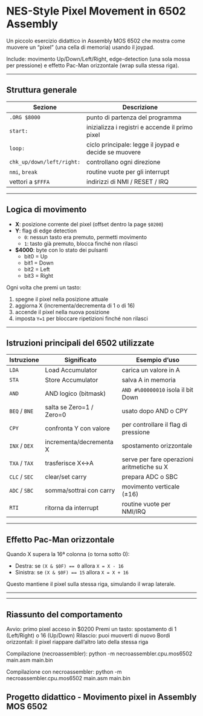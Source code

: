 # NES-Style Pixel Movement in 6502 Assembly

Un piccolo esercizio didattico in Assembly MOS 6502 che mostra come muovere un “pixel” (una cella di memoria) usando il joypad.

Include: movimento Up/Down/Left/Right, edge-detection (una sola mossa per pressione) e effetto Pac-Man orizzontale (wrap sulla stessa riga).

---

## Struttura generale

| Sezione | Descrizione |
|----------|-------------|
| `.ORG $8000` | punto di partenza del programma |
| `start:` | inizializza i registri e accende il primo pixel |
| `loop:` | ciclo principale: legge il joypad e decide se muovere |
| `chk_up/down/left/right:` | controllano ogni direzione |
| `nmi`, `break` | routine vuote per gli interrupt |
| vettori a `$FFFA` | indirizzi di NMI / RESET / IRQ |

---

## Logica di movimento

- **X**: posizione corrente del pixel (offset dentro la page `$0200`)
- **Y**: flag di edge detection  
  - `0`: nessun tasto era premuto, permetti movimento  
  - `1`: tasto già premuto, blocca finché non rilasci
- **$4000**: byte con lo stato dei pulsanti  
  - bit0 = Up  
  - bit1 = Down  
  - bit2 = Left  
  - bit3 = Right  

Ogni volta che premi un tasto:
1. spegne il pixel nella posizione attuale  
2. aggiorna X (incrementa/decrementa di 1 o di 16)  
3. accende il pixel nella nuova posizione  
4. imposta `Y=1` per bloccare ripetizioni finché non rilasci  

---

## Istruzioni principali del 6502 utilizzate

| Istruzione | Significato | Esempio d’uso |
|-------------|--------------|----------------|
| `LDA` | Load Accumulator | carica un valore in A |
| `STA` | Store Accumulator | salva A in memoria |
| `AND` | AND logico (bitmask) | `AND #%00000010` isola il bit Down |
| `BEQ` / `BNE` | salta se Zero=1 / Zero=0 | usato dopo AND o CPY |
| `CPY` | confronta Y con valore | per controllare il flag di pressione |
| `INX` / `DEX` | incrementa/decrementa X | spostamento orizzontale |
| `TXA` / `TAX` | trasferisce X↔A | serve per fare operazioni aritmetiche su X |
| `CLC` / `SEC` | clear/set carry | prepara ADC o SBC |
| `ADC` / `SBC` | somma/sottrai con carry | movimento verticale (±16) |
| `RTI` | ritorna da interrupt | routine vuote per NMI/IRQ |

---

## Effetto Pac-Man orizzontale

Quando X supera la 16ª colonna (o torna sotto 0):

- Destra: se `(X & $0F) == 0` allora `X = X - 16`
- Sinistra: se `(X & $0F) == 15` allora `X = X + 16`

Questo mantiene il pixel sulla stessa riga, simulando il wrap laterale.

---

--------------------------------------------------------------
   Riassunto del comportamento
   ---------------------------

   Avvio:              primo pixel acceso in $0200
   Premi un tasto:     spostamento di 1 (Left/Right) o 16 (Up/Down)
   Rilascio:           puoi muoverti di nuovo
   Bordi orizzontali:  il pixel riappare dall’altro lato della stessa riga

   Compilazione (necroassembler):
   python -m necroassembler.cpu.mos6502 main.asm main.bin

Compilazione con necroassembler:
python -m necroassembler.cpu.mos6502 main.asm main.bin

 Progetto didattico - Movimento pixel in Assembly MOS 6502
--------------------------------------------------------------
